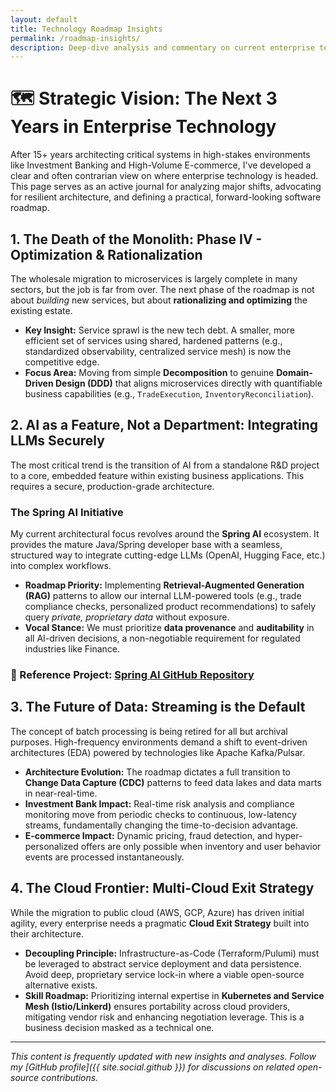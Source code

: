```yaml
---
layout: default
title: Technology Roadmap Insights
permalink: /roadmap-insights/
description: Deep-dive analysis and commentary on current enterprise technology roadmaps, strategic architecture decisions, and the future of AI integration in finance and commerce.
---
```


# 🗺️ Strategic Vision: The Next 3 Years in Enterprise Technology

After 15+ years architecting critical systems in high-stakes environments like Investment Banking and High-Volume E-commerce, I've developed a clear and often contrarian view on where enterprise technology is headed. This page serves as an active journal for analyzing major shifts, advocating for resilient architecture, and defining a practical, forward-looking software roadmap.

## 1. The Death of the Monolith: Phase IV - Optimization & Rationalization

The wholesale migration to microservices is largely complete in many sectors, but the job is far from over. The next phase of the roadmap is not about *building* new services, but about **rationalizing and optimizing** the existing estate.

* **Key Insight:** Service sprawl is the new tech debt. A smaller, more efficient set of services using shared, hardened patterns (e.g., standardized observability, centralized service mesh) is now the competitive edge.
* **Focus Area:** Moving from simple **Decomposition** to genuine **Domain-Driven Design (DDD)** that aligns microservices directly with quantifiable business capabilities (e.g., `TradeExecution`, `InventoryReconciliation`).

## 2. AI as a Feature, Not a Department: Integrating LLMs Securely

The most critical trend is the transition of AI from a standalone R&D project to a core, embedded feature within existing business applications. This requires a secure, production-grade architecture.

### The Spring AI Initiative

My current architectural focus revolves around the **Spring AI** ecosystem. It provides the mature Java/Spring developer base with a seamless, structured way to integrate cutting-edge LLMs (OpenAI, Hugging Face, etc.) into complex workflows.

* **Roadmap Priority:** Implementing **Retrieval-Augmented Generation (RAG)** patterns to allow our internal LLM-powered tools (e.g., trade compliance checks, personalized product recommendations) to safely query *private, proprietary data* without exposure.
* **Vocal Stance:** We must prioritize **data provenance** and **auditability** in all AI-driven decisions, a non-negotiable requirement for regulated industries like Finance.

### 🔗 Reference Project: [Spring AI GitHub Repository](https://github.com/spring-projects/spring-ai)

## 3. The Future of Data: Streaming is the Default

The concept of batch processing is being retired for all but archival purposes. High-frequency environments demand a shift to event-driven architectures (EDA) powered by technologies like Apache Kafka/Pulsar.

* **Architecture Evolution:** The roadmap dictates a full transition to **Change Data Capture (CDC)** patterns to feed data lakes and data marts in near-real-time.
* **Investment Bank Impact:** Real-time risk analysis and compliance monitoring move from periodic checks to continuous, low-latency streams, fundamentally changing the time-to-decision advantage.
* **E-commerce Impact:** Dynamic pricing, fraud detection, and hyper-personalized offers are only possible when inventory and user behavior events are processed instantaneously.

## 4. The Cloud Frontier: Multi-Cloud Exit Strategy

While the migration to public cloud (AWS, GCP, Azure) has driven initial agility, every enterprise needs a pragmatic **Cloud Exit Strategy** built into their architecture.

* **Decoupling Principle:** Infrastructure-as-Code (Terraform/Pulumi) must be leveraged to abstract service deployment and data persistence. Avoid deep, proprietary service lock-in where a viable open-source alternative exists.
* **Skill Roadmap:** Prioritizing internal expertise in **Kubernetes and Service Mesh (Istio/Linkerd)** ensures portability across cloud providers, mitigating vendor risk and enhancing negotiation leverage. This is a business decision masked as a technical one.

***

*This content is frequently updated with new insights and analyses. Follow my [GitHub profile]({{ site.social.github }}) for discussions on related open-source contributions.*
